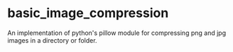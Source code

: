 # basic_image_compression
An implementation of python's pillow module for compressing png and jpg images in a directory or folder.
